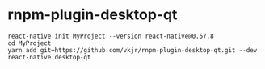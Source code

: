 # rnpm-plugin-desktop-qt

```
react-native init MyProject --version react-native@0.57.8
cd MyProject
yarn add git+https://github.com/vkjr/rnpm-plugin-desktop-qt.git --dev
react-native desktop-qt
```
